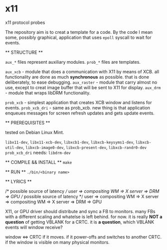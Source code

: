 # x11
x11 protocol probes

The repository aim is to creat a template for a code. By the code I mean some, possibly graphical, application that uses `epoll` syscall to wait for events.

** STRUCTURE **

`aux_*` files represent auxiliary modules.
`prob_*` files are templates.

`aux_xcb`    - module that does a communication with X11 by means of XCB. all functionality are done as much **synchronous** as possible. that is done deliberately, to ease debugging.
`aux_raster` - module that carry almost no use, except to creat image buffer that will be sent to X11 for display.
`aux_drm`    - module that wraps libDRM functionality.

`prob_xcb`     - simplest application that creates XCB window and listens for events.
`prob_xcb_dri` - same as prob_xcb. new thing is that application enqueues messages for screen refresh updates and gets update events.

** PREREQUISITES **

tested on Debian Linux Mint.

  `libx11-dev`, `libx11-xcb-dev`, `libxcb1-dev`, `libxcb-keysyms1-dev`, `libxcb-util-dev`, `libxcb-image0-dev`, `libxcb-present-dev`, `libxcb-randr0-dev`
  `prob_xcb_dri` needs: `libdrm-dev`

** COMPILE && INSTALL **
   `make`

** RUN **
   `./bin/<binary name>`

** LYRICS **

/* possible source of latency */
user => compositing WM => X server => DRM => GPU
/* possible source of latency */
user => compositing WM => X server => compositing WM => X server => DRM => GPU

X11, or GPU driver should distribute and sync a FB to monitors. 
many FBs with a different scaling and whatelse is left behind. for now.
it is really **NOT a question** of getting VBLANK for a CRTC. it is **a question**, which VBLANK events will window receive?

window <=> CRTC
  if it moves.
  if it power-offs and switches to another CRTC.
  if the window is visible on many physical monitors.
